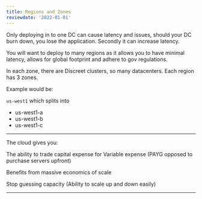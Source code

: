 ```yaml
---
title: Regions and Zones
reviewdate: '2022-01-01'
---
```



Only deploying in to one DC can cause latency and issues, should your DC burn down, you lose the application. Secondly it can increase latency.

You will want to deploy to many regions as it allows you to have minimal latency, allows for global footprint and adhere to gov regulations.



In each zone, there are Discreet clusters, so many datacenters. Each region has 3 zones.

Example would be:

`us-west1` which splits into

* us-west1-a
* us-west1-b
* us-west1-c



---

The cloud gives you:

The ability to trade capital expense for Variable expense (PAYG opposed to purchase servers upfront)

Benefits from massive economics of scale

Stop guessing capacity (Ability to scale up and down easily)

---